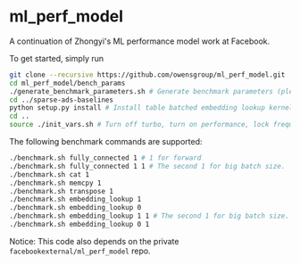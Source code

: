 # ml_perf_model
A continuation of Zhongyi's ML performance model work at Facebook.

To get started, simply run
```bash
git clone --recursive https://github.com/owensgroup/ml_perf_model.git
cd ml_perf_model/bench_params
./generate_benchmark_parameters.sh # Generate benchmark parameters (please modify the GPU memory size in the script).
cd ../sparse-ads-baselines
python setup.py install # Install table batched embedding lookup kernel.
cd ..
source ./init_vars.sh # Turn off turbo, turn on performance, lock frequency, etc.
```

The following benchmark commands are supported:
```bash
./benchmark.sh fully_connected 1 # 1 for forward
./benchmark.sh fully_connected 1 1 # The second 1 for big batch size.
./benchmark.sh cat 1
./benchmark.sh memcpy 1
./benchmark.sh transpose 1
./benchmark.sh embedding_lookup 1
./benchmark.sh embedding_lookup 0
./benchmark.sh embedding_lookup 1 1 # The second 1 for big batch size.
./benchmark.sh embedding_lookup 0 1
```

Notice: This code also depends on the private `facebookexternal/ml_perf_model` repo.